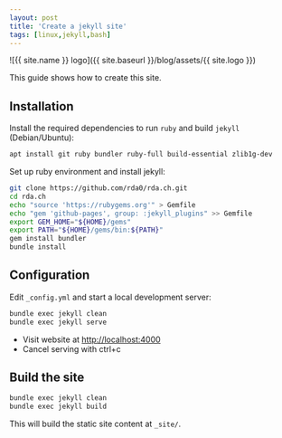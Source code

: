```yaml
---
layout: post
title: 'Create a jekyll site'
tags: [linux,jekyll,bash]
---
```


![{{ site.name }} logo]({{ site.baseurl }}/blog/assets/{{ site.logo }})

This guide shows how to create this site.

<!--more-->

## Installation

Install the required dependencies to run `ruby` and build `jekyll` (Debian/Ubuntu):

```bash
apt install git ruby bundler ruby-full build-essential zlib1g-dev
```

Set up ruby environment and install jekyll:

```bash
git clone https://github.com/rda0/rda.ch.git
cd rda.ch
echo "source 'https://rubygems.org'" > Gemfile
echo "gem 'github-pages', group: :jekyll_plugins" >> Gemfile
export GEM_HOME="${HOME}/gems"
export PATH="${HOME}/gems/bin:${PATH}"
gem install bundler
bundle install
```

## Configuration

Edit `_config.yml` and start a local development server:

```bash
bundle exec jekyll clean
bundle exec jekyll serve
```

- Visit website at [http://localhost:4000](http://localhost:4000)
- Cancel serving with ctrl+c

## Build the site

```bash
bundle exec jekyll clean
bundle exec jekyll build
```

This will build the static site content at `_site/`.
